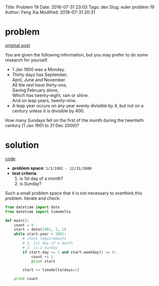 Title: Problem 19
Date: 2016-07-31 23:03
Tags: dev
Slug: euler problem 19
Author: Feng Xia
Modified: 2018-07-31 20:31


# problem

[original post][1]

<div class="problem_content" role="problem">
  <p>
    You are given the following information, but you may prefer to do
    some research for yourself.
  </p>
  <ul>
    <li>1 Jan 1900 was a Monday.</li>
    <li>Thirty days has September,<br>
      April, June and November.<br>
      All the rest have thirty-one,<br>
      Saving February alone,<br>
      Which has twenty-eight, rain or shine.<br>
      And on leap years, twenty-nine.
    </li>
    <li>
      A leap year occurs on any year evenly divisible by 4, but not on
      a century unless it is divisible by 400.
    </li>
  </ul>
  <p>
    How many Sundays fell on the first of the month during the
    twentieth century (1 Jan 1901 to 31 Dec 2000)?
  </p>
</div>

# solution

[code][2].

* **problem space**: `1/1/1901 - 12/31/2000`
* **test criteria**: 
    1. is 1st day of a month?
    2. is Sunday?

Such a small problem space that it is not necessary to overthink this
problem. Iterate and check:

```python
from datetime import date
from datetime import timedelta

def main():
    count = 0
    start = date(1901, 1, 1)
    while start.year < 2001:
        # check requirements
        # 1. 1st day of a month
        # 2. is a Sunday
        if start.day == 1 and start.weekday() == 6:
            count += 1
            print start

        start += timedelta(days=1)

    print count
```


[1]: https://projecteuler.net/problem=19
[2]: {filename}/downloads/euler/p19.py


